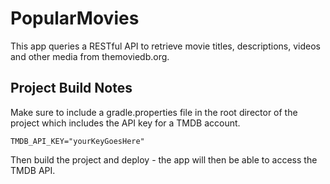 # PopularMovies

This app queries a RESTful API to retrieve movie titles, descriptions, videos and other media from themoviedb.org. 

## Project Build Notes

Make sure to include a gradle.properties file in the root director of the project which includes the API key for a TMDB account. 

```
TMDB_API_KEY="yourKeyGoesHere"
```
Then build the project and deploy - the app will then be able to access the TMDB API. 
